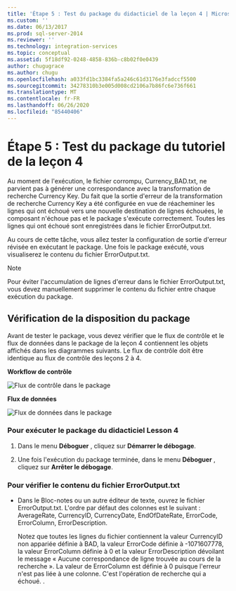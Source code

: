 ```yaml
---
title: 'Étape 5 : Test du package du didacticiel de la leçon 4 | Microsoft Docs'
ms.custom: ''
ms.date: 06/13/2017
ms.prod: sql-server-2014
ms.reviewer: ''
ms.technology: integration-services
ms.topic: conceptual
ms.assetid: 5f18df92-0248-4858-836b-c8b02f0e0439
author: chugugrace
ms.author: chugu
ms.openlocfilehash: a033fd1bc3384fa5a246c61d3176e3fadccf5500
ms.sourcegitcommit: 34278310b3e005d008cd2106a7b86fc6e736f661
ms.translationtype: MT
ms.contentlocale: fr-FR
ms.lasthandoff: 06/26/2020
ms.locfileid: "85440406"
---
```

# <a name="step-5-testing-the-lesson-4-tutorial-package"></a>Étape 5 : Test du package du tutoriel de la leçon 4
  Au moment de l'exécution, le fichier corrompu, Currency_BAD.txt, ne parvient pas à générer une correspondance avec la transformation de recherche Currency Key. Du fait que la sortie d'erreur de la transformation de recherche Currency Key a été configurée en vue de réacheminer les lignes qui ont échoué vers une nouvelle destination de lignes échouées, le composant n'échoue pas et le package s'exécute correctement. Toutes les lignes qui ont échoué sont enregistrées dans le fichier ErrorOutput.txt.  
  
 Au cours de cette tâche, vous allez tester la configuration de sortie d'erreur révisée en exécutant le package. Une fois le package exécuté, vous visualiserez le contenu du fichier ErrorOutput.txt.  
  
> [!NOTE]  
>  Pour éviter l'accumulation de lignes d'erreur dans le fichier ErrorOutput.txt, vous devez manuellement supprimer le contenu du fichier entre chaque exécution du package.  
  
## <a name="checking-the-package-layout"></a>Vérification de la disposition du package  
 Avant de tester le package, vous devez vérifier que le flux de contrôle et le flux de données dans le package de la leçon 4 contiennent les objets affichés dans les diagrammes suivants. Le flux de contrôle doit être identique au flux de contrôle des leçons 2 à 4.  
  
 **Workflow de contrôle**  
  
 ![Flux de contrôle dans le package](../../2014/tutorials/media/task4lesson2control.gif "Flux de contrôle dans le package")  
  
 **Flux de données**  
  
 ![Flux de données dans le package](../../2014/tutorials/media/task5lesson5data.gif "Flux de données dans le package")  
  
### <a name="to-run-the-lesson-4-tutorial-package"></a>Pour exécuter le package du didacticiel Lesson 4  
  
1.  Dans le menu **Déboguer** , cliquez sur **Démarrer le débogage**.  
  
2.  Une fois l'exécution du package terminée, dans le menu **Déboguer** , cliquez sur **Arrêter le débogage**.  
  
### <a name="to-verify-the-contents-of-the-erroroutputtxt-file"></a>Pour vérifier le contenu du fichier ErrorOutput.txt  
  
-   Dans le Bloc-notes ou un autre éditeur de texte, ouvrez le fichier ErrorOutput.txt. L'ordre par défaut des colonnes est le suivant : AverageRate, CurrencyID, CurrencyDate, EndOfDateRate, ErrorCode, ErrorColumn, ErrorDescription.  
  
     Notez que toutes les lignes du fichier contiennent la valeur CurrencyID non appariée définie à BAD, la valeur ErrorCode définie à -1071607778, la valeur ErrorColumn définie à 0 et la valeur ErrorDescription dévoilant le message « Aucune correspondance de ligne trouvée au cours de la recherche ». La valeur de ErrorColumn est définie à 0 puisque l'erreur n'est pas liée à une colonne. C'est l'opération de recherche qui a échoué. .  
  
  
